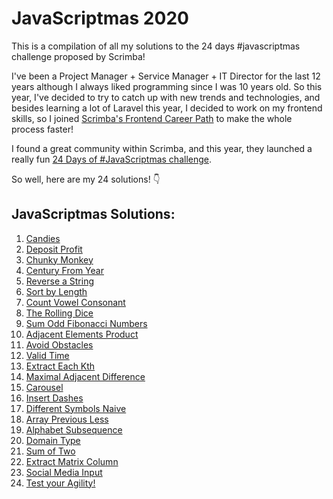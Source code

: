 # JavaScriptmas 2020

This is a compilation of all my solutions to the 24 days #javascriptmas challenge proposed by Scrimba!

I've been a Project Manager + Service Manager + IT Director for the last 12 years although I always liked programming since I was 10 years old.
So this year, I've decided to try to catch up with new trends and technologies, and besides learning a lot of Laravel this year, I decided to work on my frontend skills, so I joined [Scrimba's Frontend Career Path](https://scrimba.com/learn/frontend) to make the whole process faster!

I found a great community within Scrimba, and this year, they launched a really fun [24 Days of #JavaScriptmas challenge](https://scrimba.com/learn/adventcalendar).

So well, here are my 24 solutions! 👇

## JavaScriptmas Solutions:
1. [Candies](https://scrimba.com/scrim/co36c4fe5b41638661f95e226)
2. [Deposit Profit](https://scrimba.com/scrim/coa20472e837f3a047666259f)
3. [Chunky Monkey](https://scrimba.com/scrim/cofe841a8995be664986eb79e)
4. [Century From Year](https://scrimba.com/scrim/co04a4e45b1965b99c481741e)
5. [Reverse a String](https://scrimba.com/scrim/co9ad4f52a88b73c2b7a07256)
6. [Sort by Length](https://scrimba.com/scrim/cobf949e4a9865b2c4d8d5284)
7. [Count Vowel Consonant](https://scrimba.com/scrim/co26644e6819531becd274369)
8. [The Rolling Dice](https://scrimba.com/scrim/code3497d926a4e60dfb49db6)
9. [Sum Odd Fibonacci Numbers](https://scrimba.com/scrim/co953412dad75e8c1d35c0e7f)
10. [Adjacent Elements Product](https://scrimba.com/scrim/co0e64a21b011030f1ebc1e79)
11. [Avoid Obstacles](https://scrimba.com/scrim/coaa644e48216d1662e907c78)
12. [Valid Time](https://scrimba.com/scrim/co5134450aedb3ae76fbfab00)
13. [Extract Each Kth](https://scrimba.com/scrim/co0c54914810184357c385866)
14. [Maximal Adjacent Difference](https://scrimba.com/scrim/cob164690a735602e04383b09)
15. [Carousel](https://scrimba.com/scrim/co8024ced83e0d2992b6cf500)
16. [Insert Dashes](https://scrimba.com/scrim/co2d147ad93900c598faccecf)
17. [Different Symbols Naive](https://scrimba.com/scrim/coc01447a8d89e2ec3bbd3762)
18. [Array Previous Less](https://scrimba.com/scrim/coe16481db88591365741044b)
19. [Alphabet Subsequence](https://scrimba.com/scrim/co05542e996b56991b90af402)
20. [Domain Type](https://scrimba.com/scrim/co92642bb8c1a2921dabfbe23)
21. [Sum of Two](https://scrimba.com/scrim/cob304bab8ced21b56b0e0b99)
22. [Extract Matrix Column](https://scrimba.com/scrim/co0834847861d270ec8bb13bd)
23. [Social Media Input](https://scrimba.com/scrim/co1b04a2b9660cedfef074bd3)
24. [Test your Agility!](https://scrimba.com/scrim/co67f4c3983514194acc6660c)

